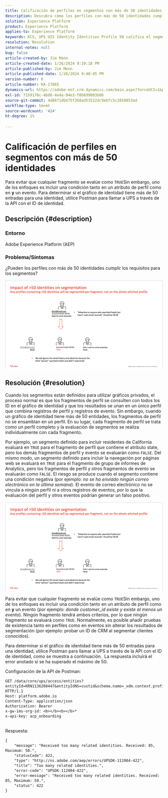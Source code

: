 ```yaml
---
title: Calificación de perfiles en segmentos con más de 50 identidades
description: Descubra cómo los perfiles con más de 50 identidades cumplen los requisitos para los segmentos de Adobe Experience Platform.
solution: Experience Platform
product: Experience Platform
applies-to: Experience Platform
keywords: KCS, UPS UIS Identity Identities Profile 50 califica el segmento, la calificación, Adobe Experience Platform, AEP, Cómo
resolution: Resolution
internal-notes: null
bug: false
article-created-by: Jim Menn
article-created-date: 1/26/2024 9:19:18 PM
article-published-by: Jim Menn
article-published-date: 1/26/2024 9:40:45 PM
version-number: 6
article-number: KA-17865
dynamics-url: https://adobe-ent.crm.dynamics.com/main.aspx?forceUCI=1&pagetype=entityrecord&etn=knowledgearticle&id=697b5c8d-90bc-ee11-a569-6045bd006268
exl-id: 7159178c-4bd6-4e4a-94e3-f0b699003b86
source-git-commit: 4d8871db475f268ad53522dc9ebfc5c2850853ad
workflow-type: tm+mt
source-wordcount: '424'
ht-degree: 1%

---
```


# Calificación de perfiles en segmentos con más de 50 identidades


Para evitar que cualquier fragmento se evalúe como `TRUE`Sin embargo, uno de los enfoques es incluir una condición tanto en un atributo de perfil como en <b>y</b> un evento. Para determinar si el gráfico de identidad tiene más de 50 entradas para una identidad, utilice Postman para llamar a UPS a través de la API con el ID de identidad.

## Descripción {#description}


### <b>Entorno</b>

Adobe Experience Platform (AEP)



### <b>Problema/Síntomas</b>

¿Pueden los perfiles con más de 50 identidades cumplir los requisitos para los segmentos?



![](assets/___6a7b5c8d-90bc-ee11-a569-6045bd006268___.png)






## Resolución {#resolution}


Cuando los segmentos están definidos para utilizar gráficos privados, el proceso normal es que los fragmentos de perfil se consulten con todos los ID en el gráfico de identidad y que los resultados se unan en un único perfil que combina registros de perfil y registros de evento. Sin embargo, cuando un gráfico de identidad tiene más de 50 entidades, los fragmentos de perfil no se ensamblan en un perfil. En su lugar, cada fragmento de perfil se trata como un perfil completo y la evaluación de segmentos se realiza individualmente con cada fragmento.

Por ejemplo, un segmento definido para incluir residentes de California evaluará en `TRUE` para el fragmento de perfil que contiene el atributo state, pero los demás fragmentos de perfil y evento se evaluarán como `FALSE`. Del mismo modo, un segmento definido para incluir la navegación por páginas web se evaluará en `TRUE` para el fragmento de grupo de informes de Analytics, pero los fragmentos de perfil y otros fragmentos de evento se evaluarán como `FALSE`. El riesgo se produce cuando el segmento contiene una condición negativa (por ejemplo: *no se ha enviado ningún correo electrónico en la última semana*). El evento de correo electrónico no se vincula a ningún perfil ni a otros registros de eventos, por lo que la evaluación del perfil y otros eventos podrían generar un falso positivo.

![](assets/6d02b7b2-cf7f-ec11-8d21-0022480aa950.png)

Para evitar que cualquier fragmento se evalúe como `TRUE`Sin embargo, uno de los enfoques es incluir una condición tanto en un atributo de perfil como en <b>y</b> un evento (por ejemplo: *donde customer_id existe y existe al menos un evento*)*.* Ningún fragmento tendrá ambos criterios, por lo que ningún fragmento se evaluará como `TRUE`. Normalmente, es posible añadir pruebas de existencia tanto en perfiles como en eventos sin alterar los resultados de segmentación (por ejemplo: probar un ID de CRM al segmentar clientes conocidos).

Para determinar si el gráfico de identidad tiene más de 50 entradas para una identidad, utilice Postman para llamar a UPS a través de la API con el ID de identidad, como se muestra a continuación.  La respuesta incluirá el error anotado si se ha superado el máximo de 50.

Configuración de la API de Postman:


```
GET /data/core/ups/access/entities?entityId=KRN1136260447&entityIdNS=custid&schema.name=_xdm.context.profile HTTP/1.1
Host: platform.adobe.io
Content-Type: application/json
Authorization: Bearer 
x-gw-ims-org-id: <b></b><b></b>*
x-api-key: acp_onboarding
```

<br>Respuesta:<br>

```
{
    "message": "Received too many related identities. Received: 85, Maximum: 50.",
    "statusCode": 422,
    "type": "http://ns.adobe.com/aep/errors/UPSDK-112004-422",
    "title": "Too many related identities.",
    "error-code": "UPSDK-112004-422",
    "error-message": "Received too many related identities. Received: 85, Maximum: 50.",
    "status": 422
}
```
